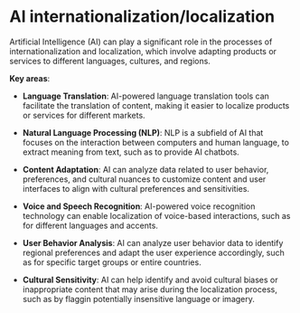 # AI internationalization/localization

Artificial Intelligence (AI) can play a significant role in the processes of internationalization and localization, which involve adapting products or services to different languages, cultures, and regions.

**Key areas**:

* **Language Translation**: AI-powered language translation tools can facilitate the translation of content, making it easier to localize products or services for different markets.

* **Natural Language Processing (NLP)**: NLP is a subfield of AI that focuses on the interaction between computers and human language, to extract meaning from text, such as to provide AI chatbots.

* **Content Adaptation**: AI can analyze data related to user behavior, preferences, and cultural nuances to customize content and user interfaces to align with cultural preferences and sensitivities.

* **Voice and Speech Recognition**: AI-powered voice recognition technology can enable localization of voice-based interactions, such as for different languages and accents.

* **User Behavior Analysis**: AI can analyze user behavior data to identify regional preferences and adapt the user experience accordingly, such as for specific target groups or entire countries.

* **Cultural Sensitivity**: AI can help identify and avoid cultural biases or inappropriate content that may arise during the localization process, such as by flaggin potentially insensitive language or imagery.

